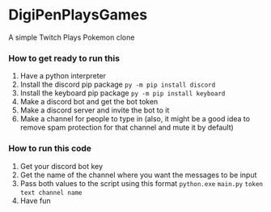 # DigiPenPlaysGames
A simple Twitch Plays Pokemon clone

### How to get ready to run this
1. Have a python interpreter
2. Install the discord pip package `py -m pip install discord`
3. Install the keyboard pip package `py -m pip install keyboard`
4. Make a discord bot and get the bot token
5. Make a discord server and invite the bot to it
6. Make a channel for people to type in (also, it might be a good idea to remove spam protection for that channel and mute it by default)

### How to run this code
1. Get your discord bot key
2. Get the name of the channel where you want the messages to be input
3. Pass both values to the script using this format `python.exe` `main.py` `token` `text channel name`
4. Have fun